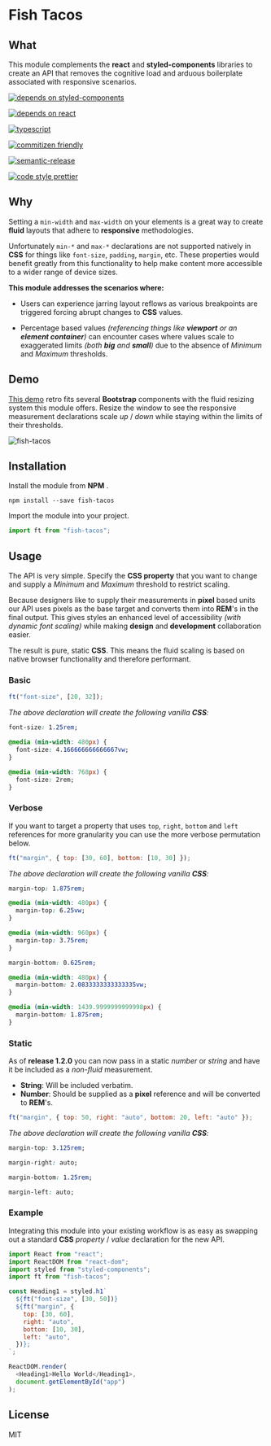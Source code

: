 # Fish Tacos

## What

This module complements the **react** and **styled-components** libraries to create an API that removes the cognitive load and arduous boilerplate associated with responsive scenarios.

[![depends on styled-components](https://user-images.githubusercontent.com/15273233/40872099-ab686562-669c-11e8-8b7f-0d70f87280cb.png)](https://www.styled-components.com/)

[![depends on react](https://user-images.githubusercontent.com/15273233/40872100-ae1d736a-669c-11e8-965a-3ce06fbd872d.png)](https://reactjs.org/)

[![typescript](https://user-images.githubusercontent.com/15273233/40872275-a61d4660-669f-11e8-8edf-860f1947759f.png)](https://www.typescriptlang.org/)

[![commitizen friendly](https://img.shields.io/badge/commitizen-friendly-brightgreen.svg)](http://commitizen.github.io/cz-cli/)

[![semantic-release](https://img.shields.io/badge/%20%20%F0%9F%93%A6%F0%9F%9A%80-semantic--release-e10079.svg)](https://github.com/semantic-release/semantic-release)

[![code style prettier](https://img.shields.io/badge/code_style-prettier-FF69A4.svg)](https://prettier.io/)

## Why

Setting a `min-width` and `max-width` on your elements is a great way to create **fluid** layouts that adhere to **responsive** methodologies.

Unfortunately `min-*` and `max-*` declarations are not supported natively in **CSS** for things like `font-size`, `padding`, `margin`, etc. These properties would benefit greatly from this functionality to help make content more accessible to a wider range of device sizes.

**This module addresses the scenarios where:**

* Users can experience jarring layout reflows as various breakpoints are triggered forcing abrupt changes to **CSS** values.

* Percentage based values _(referencing things like **viewport** or an **element container**)_ can encounter cases where values scale to exaggerated limits _(both **big** and **small**)_ due to the absence of _Minimum_ and _Maximum_ thresholds.

## Demo

[This demo](https://codepen.io/DevonChurch/project/live/DeJWLQ/) retro fits several **Bootstrap** components with the fluid resizing system this module offers. Resize the window to see the responsive measurement declarations scale _up_ / _down_ while staying within the limits of their thresholds.

![fish-tacos](https://user-images.githubusercontent.com/15273233/40871976-3008e8d0-669a-11e8-99b1-66955a994286.gif)

## Installation

Install the module from **NPM** .

```
npm install --save fish-tacos
```

Import the module into your project.

```javascript
import ft from "fish-tacos";
```

## Usage

The API is very simple. Specify the **CSS property** that you want to change and supply a _Minimum_ and _Maximum_ threshold to restrict scaling.

Because designers like to supply their measurements in **pixel** based units our API uses pixels as the base target and converts them into **REM**'s in the final output. This gives styles an enhanced level of accessibility _(with dynamic font scaling)_ while making **design** and **development** collaboration easier.

The result is pure, static **CSS**. This means the fluid scaling is based on native browser functionality and therefore performant.

### Basic

```javascript
ft("font-size", [20, 32]);
```

_The above declaration will create the following vanilla **CSS**:_

```css
font-size: 1.25rem;

@media (min-width: 480px) {
  font-size: 4.166666666666667vw;
}

@media (min-width: 768px) {
  font-size: 2rem;
}
```

### Verbose

If you want to target a property that uses `top`, `right`, `bottom` and `left` references for more granularity you can use the more verbose permutation below.

```javascript
ft("margin", { top: [30, 60], bottom: [10, 30] });
```

_The above declaration will create the following vanilla **CSS**:_

```css
margin-top: 1.875rem;

@media (min-width: 480px) {
  margin-top: 6.25vw;
}

@media (min-width: 960px) {
  margin-top: 3.75rem;
}

margin-bottom: 0.625rem;

@media (min-width: 480px) {
  margin-bottom: 2.0833333333333335vw;
}

@media (min-width: 1439.9999999999998px) {
  margin-bottom: 1.875rem;
}
```

### Static

As of **release 1.2.0** you can now pass in a static *number* or *string* and have it be included as a *non-fluid* measurement.

+ **String**: Will be included verbatim.
+ **Number**: Should be supplied as a **pixel** reference and will be converted to **REM**'s.

```javascript
ft("margin", { top: 50, right: "auto", bottom: 20, left: "auto" });
```

_The above declaration will create the following vanilla **CSS**:_

```css
margin-top: 3.125rem;

margin-right: auto;

margin-bottom: 1.25rem;

margin-left: auto;
```

### Example

Integrating this module into your existing workflow is as easy as swapping out a standard **CSS** _property_ / _value_ declaration for the new API.

```javascript
import React from "react";
import ReactDOM from "react-dom";
import styled from "styled-components";
import ft from "fish-tacos";

const Heading1 = styled.h1`
  ${ft("font-size", [30, 50])}
  ${ft("margin", {
    top: [30, 60],
    right: "auto",
    bottom: [10, 30],
    left: "auto",
  })};
`;

ReactDOM.render(
  <Heading1>Hello World</Heading1>,
  document.getElementById("app")
);
```

## License

MIT

